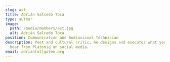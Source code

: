 ```yaml
---
slug: ast
title: Adrián Salcedo Toca
type: author
image:
  path: /media/members/ast.jpg
  alt: Adrián Salcedo Toca
position: Communication and Audiovisual Technician
description: Poet and cultural critic, he designs and executes what you see and
  hear from Platoniq on social media.
email: adrian[at]goteo.org
---
```

